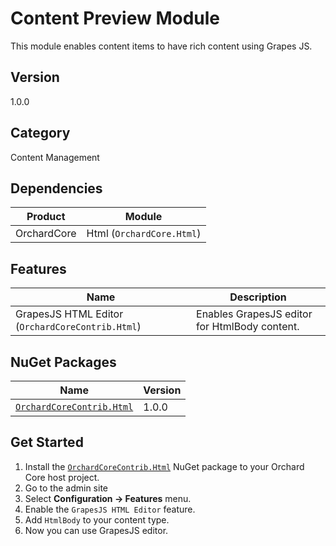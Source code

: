# Content Preview Module

This module enables content items to have rich content using Grapes JS.

## Version

1.0.0

## Category

Content Management

## Dependencies

| Product | Module |
| --- | --- |
| OrchardCore | Html (`OrchardCore.Html`) |

## Features

| Name | Description |
| --- | --- |
| GrapesJS HTML Editor (`OrchardCoreContrib.Html`) | Enables GrapesJS editor for HtmlBody content. |

## NuGet Packages

| Name | Version |
| --- | --- |
| [`OrchardCoreContrib.Html`](https://www.nuget.org/packages/OrchardCoreContrib.Html/1.0.0) | 1.0.0 |

## Get Started

1. Install the [`OrchardCoreContrib.Html`](https://www.nuget.org/packages/OrchardCoreContrib.Html/) NuGet package to your Orchard Core host project.
2. Go to the admin site
3. Select **Configuration -> Features** menu.
4. Enable the `GrapesJS HTML Editor` feature.
5. Add `HtmlBody` to your content type.
6. Now you can use GrapesJS editor.
